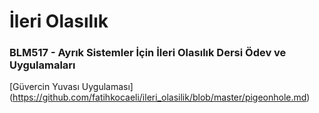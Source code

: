 # İleri Olasılık

### BLM517 - Ayrık Sistemler İçin İleri Olasılık Dersi Ödev ve Uygulamaları

[Güvercin Yuvası Uygulaması] (https://github.com/fatihkocaeli/ileri_olasilik/blob/master/pigeonhole.md)
